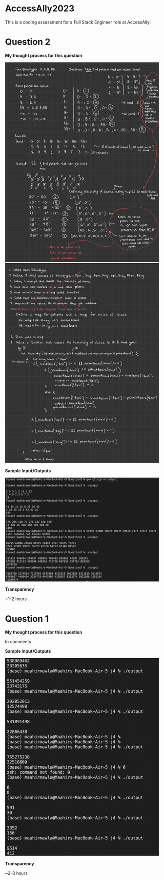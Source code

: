 # AccessAlly2023
This is a coding assessment for a Full Stack Engineer role at AccessAlly!


# Question 2
**My thought process for this question**


![My Image](IMG_0917.jpg)
![My Image](IMG_0918.jpg)

**Sample Input/Outputs**

![My Image](q2Output.jpg)

**Transparency**

~1-2 hours 

# Question 1
**My thought process for this question**

In comments

**Sample Input/Outputs**

![My Image](q1Output.jpg)

**Transparency**

~2-3 hours 

